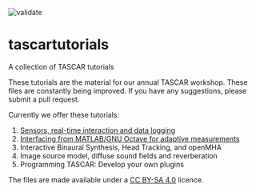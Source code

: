 ![validate](https://github.com/gisogrimm/tascartutorials/actions/workflows/validate.yml/badge.svg)

# tascartutorials
A collection of TASCAR tutorials

These tutorials are the material for our annual TASCAR workshop. These files are constantly being improved. If you have any suggestions, please submit a pull request.

Currently we offer these tutorials:

1. [Sensors, real-time interaction and data logging](sensors/README.md)
2. [Interfacing from MATLAB/GNU Octave for adaptive measurements](matlab/README.md)
3. Interactive Binaural Synthesis, Head Tracking, and openMHA
4. Image source model, diffuse sound fields and reverberation
5. Programming TASCAR: Develop your own plugins

The files are made available under a [CC BY-SA 4.0](https://creativecommons.org/licenses/by-sa/4.0/) licence.
